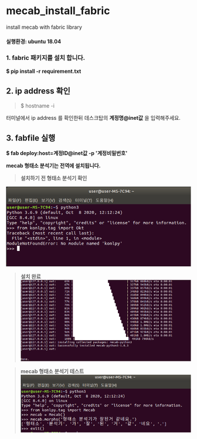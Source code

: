 # mecab_install_fabric
install mecab with fabric library

#### **실행환경: ubuntu 18.04**

### 1. fabric 패키지를 설치 합니다.

**$ pip install -r requirement.txt** 

## 2. ip address 확인 

> $ hostname -i

터미널에서 ip address 를 확인한뒤 데스크탑의 **계정명@inet값** 을 입력해주세요.

## 3. fabfile 실행

**$ fab deploy:host=계정ID@inet값 -p '계정비밀번호'**

**mecab 형태소 분석기는 전역에 설치됩니다.**


>**설치하기 전 형태소 분석기 확인**   

![설치하기 전](https://github.com/JangDaehyuk/mecab_install_fabric/blob/main/image/mecab_0_before_install.png)



>**설치 완료**  
![설치 완료](https://github.com/JangDaehyuk/mecab_install_fabric/blob/main/image/mecab_installed.png)



>**mecab 형태소 분석기 테스트**  
![mecab 테스트](https://github.com/JangDaehyuk/mecab_install_fabric/blob/main/image/install_test_1.png)
